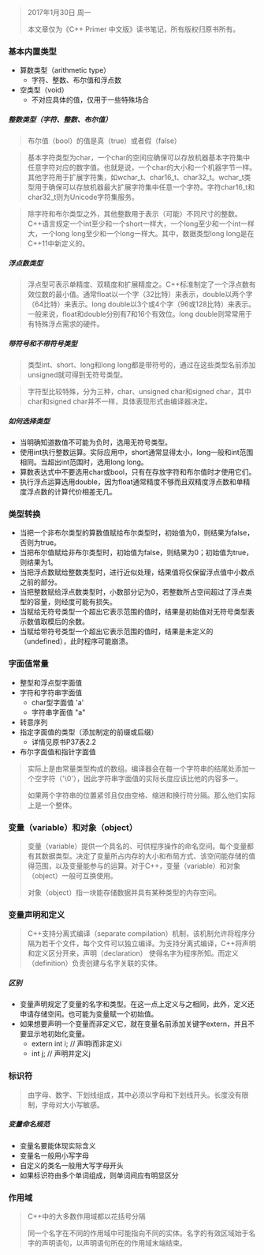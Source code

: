 > 2017年1月30日 周一
>
> 本文章仅为《C++ Primer 中文版》读书笔记，所有版权归原书所有。

### 基本内置类型

- 算数类型（arithmetic type）
  - 字符、整数、布尔值和浮点数
- 空类型（void）
  - 不对应具体的值，仅用于一些特殊场合

##### 整数类型（字符、整数、布尔值）

> 布尔值（bool）的值是真（true）或者假（false）

> 基本字符类型为char，一个char的空间应确保可以存放机器基本字符集中任意字符对应的数字值。也就是说，一个char的大小和一个机器字节一样。其他字符用于扩展字符集，如wchar_t、char16\_t、char32\_t。wchar_t类型用于确保可以存放机器最大扩展字符集中任意一个字符。字符char16\_t和char32\_t则为Unicode字符集服务。

> 除字符和布尔类型之外，其他整数用于表示（可能）不同尺寸的整数。C++语言规定一个int至少和一个short一样大，一个long至少和一个int一样大，一个long long至少和一个long一样大。其中，数据类型long long是在C++11中新定义的。

##### 浮点数类型

> 浮点型可表示单精度、双精度和扩展精度之。C++标准制定了一个浮点数有效位数的最小值。通常float以一个字（32比特）来表示，double以两个字（64比特）来表示。long double以3个或4个字（96或128比特）来表示。一般来说，float和double分别有7和16个有效位。long double则常常用于有特殊浮点需求的硬件。

##### 带符号和不带符号类型

> 类型int、short、long和long long都是带符号的，通过在这些类型名前添加unsigned就可得到无符号类型。

> 字符型比较特殊，分为三种，char、unsigned char和signed char，其中char和signed char并不一样，具体表现形式由编译器决定。

##### 如何选择类型

- 当明确知道数值不可能为负时，选用无符号类型。
- 使用int执行整数运算。实际应用中，short通常显得太小，long一般和int范围相同。当超出int范围时，选用long long。
- 算数表达式中不要选用char或bool，只有在存放字符和布尔值时才使用它们。
- 执行浮点运算选用double，因为float通常精度不够而且双精度浮点数和单精度浮点数的计算代价相差无几。

### 类型转换

- 当把一个非布尔类型的算数值赋给布尔类型时，初始值为0，则结果为false，否则为true。
- 当把布尔值赋给非布尔类型时，初始值为false，则结果为0；初始值为true，则结果为1。
- 当把浮点数赋给整数类型时，进行近似处理，结果值将仅保留浮点值中小数点之前的部分。
- 当把整数赋给浮点数类型时，小数部分记为0，若整数所占空间超过了浮点类型的容量，则经度可能有损失。
- 当赋给无符号类型一个超出它表示范围的值时，结果是初始值对无符号类型表示数值取模后的余数。
- 当赋给带符号类型一个超出它表示范围的值时，结果是未定义的（undefined），此时程序可能崩溃。

### 字面值常量

- 整型和浮点型字面值
- 字符和字符串字面值
  - char型字面值 'a'
  - 字符串字面值 "a"
- 转意序列
- 指定字面值的类型（添加制定的前缀或后缀）
  - 详情见原书P37表2.2
- 布尔字面值和指针字面值

> 实际上是由常量类型构成的数组。编译器会在每一个字符串的结尾处添加一个空字符（'\0'），因此字符串字面值的实际长度应该比他的内容多一。
>
> 如果两个字符串的位置紧邻且仅由空格、缩进和换行符分隔。那么他们实际上是一个整体。

### 变量（variable）和对象（object）

>  变量（variable）提供一个具名的、可供程序操作的命名空间。每个变量都有其数据类型。决定了变量所占内存的大小和布局方式、该空间能存储的值得范围，以及变量能参与的运算。对于C++，变量（variable）和对象（object）一般可互换使用。
>
> 对象（object）指一块能存储数据并具有某种类型的内存空间。

### 变量声明和定义

> C++支持分离式编译（separate compilation）机制，该机制允许将程序分隔为若干个文件，每个文件可以独立编译。为支持分离式编译，C++将声明和定义区分开来，声明（declaration）	使得名字为程序所知。而定义（definition）负责创建与名字关联的实体。

##### 区别

- 变量声明规定了变量的名字和类型。在这一点上定义与之相同，此外，定义还申请存储空间。也可能为变量赋一个初始值。
- 如果想要声明一个变量而非定义它，就在变量名前添加关键字extern，并且不要显示地初始化变量。
  - extern int i; // 声明i而非定义i
  - int j; // 声明并定义j

### 标识符

> 由字母、数字、下划线组成，其中必须以字母和下划线开头。长度没有限制，字母对大小写敏感。

##### 变量命名规范

- 变量名要能体现实际含义
- 变量名一般用小写字母
- 自定义的类名一般用大写字母开头
- 如果标识符由多个单词组成，则单词间应有明显区分

### 作用域

> C++中的大多数作用域都以花括号分隔
>
> 同一个名字在不同的作用域中可能指向不同的实体。名字的有效区域始于名字的声明语句，以声明语句所在的作用域末端结束。








